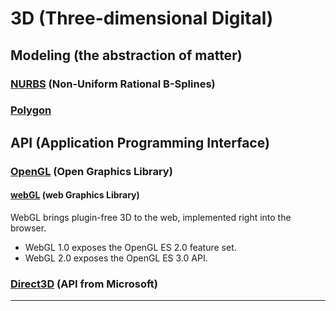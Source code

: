 # 3D (Three-dimensional Digital)

## Modeling (the abstraction of matter)

### [NURBS] (Non-Uniform Rational B-Splines)

### [Polygon]

## API (Application Programming Interface)

### [OpenGL] (Open Graphics Library)

#### [webGL] (web Graphics Library)

WebGL brings plugin-free 3D to the web, implemented right into the browser.

- WebGL 1.0 exposes the OpenGL ES 2.0 feature set.
- WebGL 2.0 exposes the OpenGL ES 3.0 API.

### [Direct3D] (API from Microsoft)

---

[NURBS]:https://baike.baidu.com/item/NURBS/550944?fr=aladdin

[Polygon]:https://baike.baidu.com/item/%E5%A4%9A%E8%BE%B9%E5%BD%A2%E5%BB%BA%E6%A8%A1

[OpenGL]:https://www.opengl.org/

[Direct3D]:https://baike.baidu.com/item/Direct3D

[webGL]:https://www.khronos.org/webgl/
